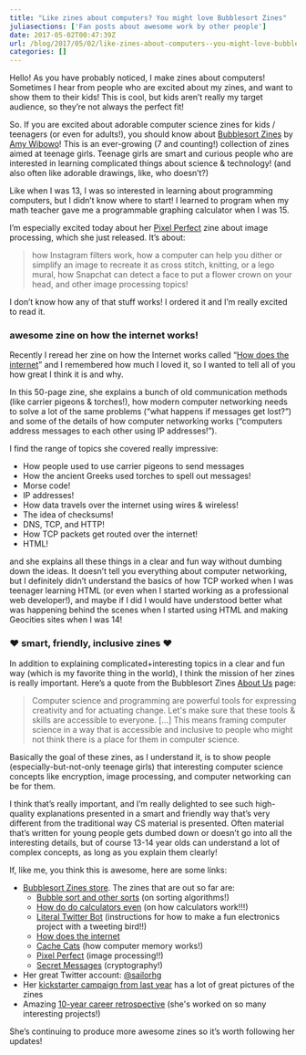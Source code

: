 ```yaml
---
title: "Like zines about computers? You might love Bubblesort Zines"
juliasections: ['Fan posts about awesome work by other people']
date: 2017-05-02T00:47:39Z
url: /blog/2017/05/02/like-zines-about-computers--you-might-love-bubblesort-zines/
categories: []
---
```



Hello! As you have probably noticed, I make zines about computers!
Sometimes I hear from people who are excited about my zines, and want
to show them to their kids! This is cool, but kids aren’t really my
target audience, so they’re not always the perfect fit!

So. If you are excited about adorable computer
science zines for kids / teenagers (or even for adults!), you should
know about [Bubblesort Zines](https://bubblesort-zines.myshopify.com/collections/all) by [Amy Wibowo](https://twitter.com/sailorhg)!
This is an ever-growing (7 and counting!) collection of zines aimed at teenage
girls. Teenage girls are smart and curious people who are interested
in learning complicated things about science & technology! (and also
often like adorable drawings, like, who doesn’t?)

Like when I was 13, I was so interested in learning about programming
computers, but I didn’t know where to start! I learned to program when
my math teacher gave me a programmable graphing calculator when I was
15.

I’m especially excited today about her [Pixel Perfect](https://bubblesort-zines.myshopify.com/products/pixel-perfect-pre-order-comes-out-feb)
zine about image processing, which she just released. It’s about:

> how Instagram filters work, how a computer can help you dither or
> simplify an image to recreate it as cross stitch, knitting, or a lego
> mural, how Snapchat can detect a face to put a flower crown on your
> head, and other image processing topics!

I don’t know how any of that stuff works! I ordered it and I’m really
excited to read it. 

### awesome zine on how the internet works!

Recently I reread her zine on how the Internet works called “[How does the internet](https://bubblesort-zines.myshopify.com/products/how-does-the-internet-zine)” and I remembered how much I loved it, so I wanted to tell
all of you how great I think it is and why.

In this 50-page zine, she explains a bunch of old communication methods
(like carrier pigeons & torches!), how modern computer networking needs
to solve a lot of the same problems (“what happens if messages get
lost?”) and some of the details of how computer networking works
(“computers address messages to each other using IP addresses!”).

I find the range of topics she covered really impressive:

* How people used to use carrier pigeons to send messages
* How the ancient Greeks used torches to spell out messages!
* Morse code!
* IP addresses!
* How data travels over the internet using wires & wireless!
* The idea of checksums!
* DNS, TCP, and HTTP!
* How TCP packets get routed over the internet!
* HTML!

and she explains all these things in a clear and fun way without dumbing
down the ideas. It doesn’t tell you everything about computer
networking, but I definitely didn’t understand the basics of how TCP
worked when I was teenager learning HTML (or even when I started working
as a professional web developer!), and maybe if I did I would have
understood better what was happening behind the scenes when I started
using HTML and making Geocities sites when I was 14!

### ❤ smart, friendly, inclusive zines ❤

In addition to explaining complicated+interesting topics in a clear and
fun way (which is my favorite thing in the world), I think the mission
of her zines is really important. Here’s a quote from the Bubblesort
Zines [About Us](https://bubblesort-zines.myshopify.com/pages/about-us)
page:

> Computer science and programming are powerful tools for expressing
> creativity and for actuating change. Let's make sure that these tools
> & skills are accessible to everyone. [...] This means framing computer
> science in a way that is accessible and inclusive to people who might
> not think there is a place for them in computer science.

Basically the goal of these zines, as I understand it, is to show people
(especially-but-not-only teenage girls) that interesting computer
science concepts like encryption, image processing, and computer
networking can be for them.

I think that’s really important, and I’m really delighted to see such
high-quality explanations presented in a smart and friendly way that’s
very different from the traditional way CS material is presented. Often
material that’s written for young people gets dumbed down or doesn’t go
into all the interesting details, but of course 13-14 year olds can
understand a lot of complex concepts, as long as you explain them
clearly!

If, like me, you think this is awesome, here are some links:

* [Bubblesort Zines store](https://bubblesort-zines.myshopify.com/collections/all). The zines that are out so far are:
  * [Bubble sort and other sorts](https://bubblesort-zines.myshopify.com/products/bubble-sort-and-other-sorts-zine) (on sorting algorithms!)
  * [How do do calculators even](https://bubblesort-zines.myshopify.com/products/how-do-calculators-even-zine) (on how calculators work!!!)
  * [Literal Twitter Bot](https://bubblesort-zines.myshopify.com/products/literal-twitter-bot-zine-pre-order) (instructions for how to make a fun electronics project with a tweeting bird!!)
  * [How does the internet](https://bubblesort-zines.myshopify.com/products/how-does-the-internet-zine)
  * [Cache Cats](https://bubblesort-zines.myshopify.com/products/cache-cats-dot-biz-zine) (how computer memory works!)
  * [Pixel Perfect](https://bubblesort-zines.myshopify.com/products/pixel-perfect-pre-order-comes-out-feb) (image processing!!)
  * [Secret Messages](https://bubblesort-zines.myshopify.com/products/secret-messages-zine) (cryptography!)
* Her great Twitter account: [@sailorhg](https://twitter.com/sailorhg)
* Her [kickstarter campaign from last year](https://www.kickstarter.com/projects/sailorhg/bubblesort-zines-20-moar-computer-science-zines) has a lot of great pictures of the zines
* Amazing [10-year career retrospective](https://medium.com/@sailorhg/a-career-retrospective-10-years-working-in-tech-ea0bf2a29696) (she's worked on so many interesting projects!)

She’s continuing to produce more awesome zines so it’s worth following
her updates!

